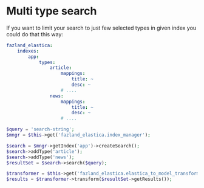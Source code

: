 Multi type search
===============

If you want to limit your search to just few selected types in given index you could do that this way:

```yaml
fazland_elastica:
    indexes:
        app:
            types:
                article:
                    mappings:
                        title: ~
                        desc: ~
                    # ....
                news:
                    mappings:
                        title: ~
                        desc: ~
                    # ....
```

```php
$query = 'search-string';
$mngr = $this->get('fazland_elastica.index_manager');

$search = $mngr->getIndex('app')->createSearch();
$search->addType('article');
$search->addType('news');
$resultSet = $search->search($query);

$transformer = $this->get('fazland_elastica.elastica_to_model_transformer.collection.app');
$results = $transformer->transform($resultSet->getResults());
```
